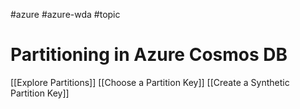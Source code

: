 #azure #azure-wda #topic

# Partitioning in Azure Cosmos DB
[[Explore Partitions]]
[[Choose a Partition Key]]
[[Create a Synthetic Partition Key]]